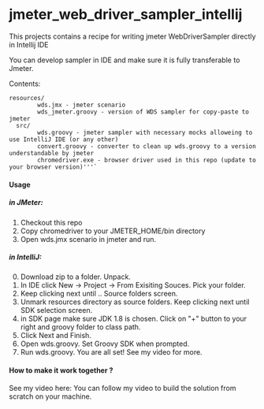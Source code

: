 # jmeter_web_driver_sampler_intellij
This projects contains a recipe for writing jmeter WebDriverSampler directly in Intellij IDE 

You can develop sampler in IDE and make sure it is fully transferable to Jmeter.

Contents:


````wds/
resources/
        wds.jmx - jmeter scenario
        wds_jmeter.groovy - version of WDS sampler for copy-paste to jmeter
  src/
        wds.groovy - jmeter sampler with necessary mocks alloweing to use IntelliJ IDE (or any other)
        convert.groovy - converter to clean up wds.groovy to a version understandable by jmeter
        chromedriver.exe - browser driver used in this repo (update to your browser version)'''`
````
#### Usage

##### in JMeter:

1. Checkout this repo
2. Copy chromedriver to your JMETER_HOME/bin directory
3. Open wds.jmx scenario in jmeter and run.

##### in IntelliJ:

0. Download zip to a folder. Unpack.
1. In IDE click New -> Project -> From Exisiting Souces. Pick your folder.
2. Keep clicking next until .. Source folders screen.
3. Unmark resources directory as source folders. Keep clicking next until SDK selection screen.
4. in SDK page make sure JDK 1.8 is chosen. Click on "+" button to your right and groovy folder to class path.
5. Click Next and Finish.
6. Open wds.groovy. Set Groovy SDK when prompted.
7. Run wds.groovy. You are all set! See my video for more.

#### How to make it work together ?

See my video here:
You can follow my video to build the solution from scratch on your machine.
 